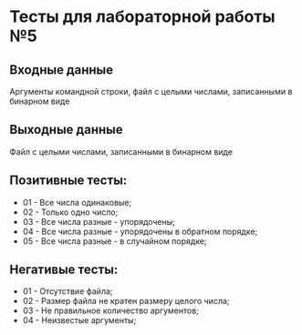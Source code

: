 # Тесты для лабораторной работы №5

## Входные данные
Аргументы командной строки, файл с целыми числами, записанными в бинарном виде

## Выходные данные
Файл с целыми числами, записанными в бинарном виде

## Позитивные тесты:
- 01 - Все числа одинаковые;
- 02 - Только одно число;
- 03 - Все числа разные - упорядочены;
- 04 - Все числа разные - упорядочены в обратном порядке;
- 05 - Все числа разные - в случайном порядке;

## Негативые тесты:
- 01 - Отсутствие файла;
- 02 - Размер файла не кратен размеру целого числа;
- 03 - Не правильное количество аргументов;
- 04 - Неизвестые аргументы;